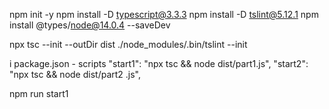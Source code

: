 npm init -y
npm install -D typescript@3.3.3
npm install -D tslint@5.12.1
npm install @types/node@14.0.4 --saveDev

npx tsc --init --outDir dist
./node_modules/.bin/tslint --init

i package.json - scripts
"start1": "npx tsc && node dist/part1.js",
"start2": "npx tsc && node dist/part2 .js",

npm run start1

